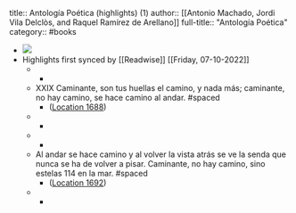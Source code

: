 title:: Antología Poética (highlights) (1)
author:: [[Antonio Machado, Jordi Vila Delclòs, and Raquel Ramírez de Arellano]]
full-title:: "Antología Poética"
category:: #books

- ![](https://m.media-amazon.com/images/I/91jC+-AiM8L._SY160.jpg)
- Highlights first synced by [[Readwise]] [[Friday, 07-10-2022]]
	- -
	- XXIX Caminante, son tus huellas el camino, y nada más; caminante, no hay camino, se hace camino al andar. #spaced
		- ([Location 1688](https://readwise.io/to_kindle?action=open&asin=B08BJF6X6P&location=1688))
	- -
	- -
	- Al andar se hace camino y al volver la vista atrás se ve la senda que nunca se ha de volver a pisar. Caminante, no hay camino, sino estelas 114 en la mar. #spaced
		- ([Location 1692](https://readwise.io/to_kindle?action=open&asin=B08BJF6X6P&location=1692))
	- -